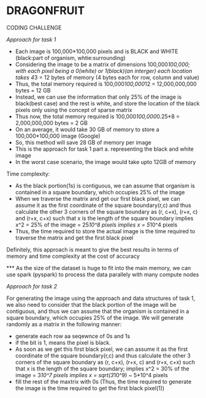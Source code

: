 # DRAGONFRUIT
CODING CHALLENGE

*Approach for task 1*
- Each image is 100,000*100,000 pixels and is BLACK and WHITE (black:part of organism, whtie:surrounding)
- Considering the image to be a matrix of dimensions 100,000*100,000; with each pixel being a 0(white) or 1(black)(an interger)
  each location takes 4*3 = 12 bytes of memory (4 bytes each for row, column and value)
- Thus, the total memory required is 100,000*100,000*12 = 12,000,000,000 bytes = 12 GB
- Instead, we can use the information that only 25% of the image is black(best case) and the rest is white,
    and store the location of the black pixels only using the concept of sparse matrix
- Thus now, the total memory required is 100,000*100,000*0.25*8 = 2,000,000,000 bytes = 2 GB
- On an average, it would take 30 GB of memory to store a 100,000*100,000 image (Google)
- So, this method will save 28 GB of memory per image
- This is the approach for task 1 part a. representing the black and white image
- In the worst case scenario, the image would take upto 12GB of memory

Time complexity:
- As the black portion(1s) is contiguous, we can assume that organism is contained in a square boundary,
  which occupies 25% of the image
- When we traverse the matrix and get our first black pixel, we can assume it as the first coordinate of the square boundary(r,c)
  and thus calculate the other 3 corners of the square boundary as (r, c+x), (r+x, c) and (r+x, c+x)
  such that x is the length of the square boundary
  implies x^2 = 25% of the image = 25*10^8 pixels
  implies x = 5*10^4 pixels
- Thus, the time required to store the actual image is the time required to traverse the matrix and get the first black pixel

Definitely, this approach is meant to give the best results in terms of memory and time complexity
at the cost of accuracy

*** As the size of the dataset is huge to fit into the main memory, we can use spark (pyspark) to process the data parallely with many compute nodes

*Approach for task 2*

For generating the image using the approach and data structures of task 1, we also need to consider that the black portion of the image will be contiguous, and thus we can assume that the organism is contained in a square boundary, which occupies 25% of the image.
We will generate randomly as a matrix in the following manner:
- generate each row aa seqewnce of 0s and 1s
- if the bit is 1, means the pixel is black.
- As soon as we get this first black pixel, we can assume it as the first coordinate of the square boundary(r,c) and thus calculate the other 3 corners of the square boundary as (r, c+x), (r+x, c) and (r+x, c+x) such that x is the length of the square boundary;
implies x^2 = 30% of the image = 3*10^7 pixels 
implies x = sqrt(3*10^9) ~ 5*10^4 pixels
- fill the rest of the maxtrix with 0s
(Thus, the time required to generate the image is the time required to get the first black pixel(1))